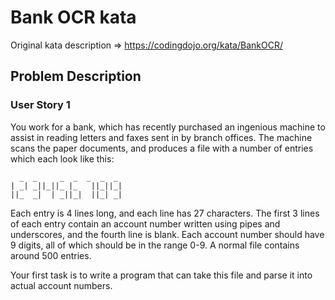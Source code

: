 # Bank OCR kata

Original kata description => https://codingdojo.org/kata/BankOCR/

## Problem Description

### User Story 1

You work for a bank, which has recently purchased an ingenious machine to assist in reading letters and faxes sent in by branch offices. The machine scans the paper documents, and produces a file with a number of entries which each look like this:

```
  _  _     _  _  _  _  _ 
| _| _||_||_ |_   ||_||_|
||_  _|  | _||_|  ||_| _|

```

Each entry is 4 lines long, and each line has 27 characters. The first 3 lines of each entry contain an account number written using pipes and underscores, and the fourth line is blank. Each account number should have 9 digits, all of which should be in the range 0-9. A normal file contains around 500 entries.

Your first task is to write a program that can take this file and parse it into actual account numbers.